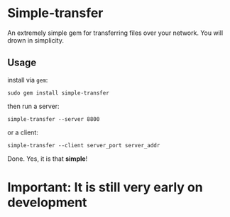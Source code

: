 # Simple-transfer

An extremely simple gem for transferring files over your network.
You will drown in simplicity.

## Usage
install via `gem`:

```sudo gem install simple-transfer```

then run a server:

```simple-transfer --server 8800```

or a client:

```simple-transfer --client server_port server_addr```

Done. Yes, it is that **simple**!

# Important: It is still very early on development





